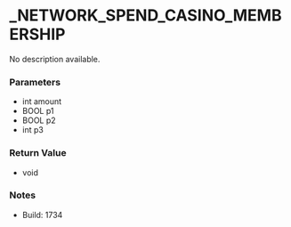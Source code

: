 # _NETWORK_SPEND_CASINO_MEMBERSHIP

No description available.

### Parameters
* int amount
* BOOL p1
* BOOL p2
* int p3

### Return Value
* void

### Notes
* Build: 1734

